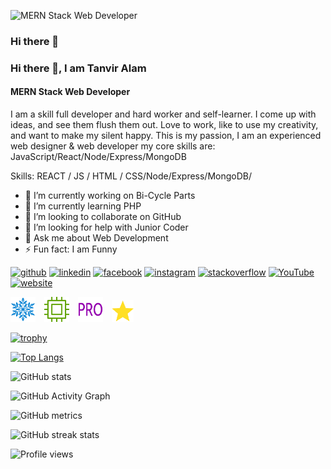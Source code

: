 ![MERN Stack Web Developer](https://t4.ftcdn.net/jpg/02/78/37/47/360_F_278374738_ypRn0utOVnebuhmpSrDiwkzFsdqEm0aa.jpg)

### Hi there 👋

### Hi there 👋, I am Tanvir Alam
#### MERN Stack Web Developer


I am a skill full developer and hard worker and self-learner. I come up with ideas, and see them flush them out. Love to work, like to use my creativity, and want to make my silent happy. This is my passion, I am an experienced web designer & web developer my core skills are: JavaScript/React/Node/Express/MongoDB

Skills:  REACT / JS / HTML / CSS/Node/Express/MongoDB/

- 🔭 I’m currently working on Bi-Cycle Parts 
- 🌱 I’m currently learning PHP 
- 👯 I’m looking to collaborate on GitHub 
- 🤔 I’m looking for help with Junior Coder 
- 💬 Ask me about Web Development 
- ⚡ Fun fact: I am Funny 


[<img src='https://cdn.jsdelivr.net/npm/simple-icons@3.0.1/icons/github.svg' alt='github' height='40'>](https://github.com/Tanvir-Alam625)  [<img src='https://cdn.jsdelivr.net/npm/simple-icons@3.0.1/icons/linkedin.svg' alt='linkedin' height='40'>](https://www.linkedin.com/in/md-tanvir-alam-a328341b3/)  [<img src='https://cdn.jsdelivr.net/npm/simple-icons@3.0.1/icons/facebook.svg' alt='facebook' height='40'>](https://www.facebook.com/tanvir8645)  [<img src='https://cdn.jsdelivr.net/npm/simple-icons@3.0.1/icons/instagram.svg' alt='instagram' height='40'>](https://www.instagram.com/tanvir_alam731/)  [<img src='https://cdn.jsdelivr.net/npm/simple-icons@3.0.1/icons/stackoverflow.svg' alt='stackoverflow' height='40'>](https://stackoverflow.com/users/tanvir-techbd)  [<img src='https://cdn.jsdelivr.net/npm/simple-icons@3.0.1/icons/youtube.svg' alt='YouTube' height='40'>](https://www.youtube.com/channel/UCjPvzAH_DXaVLJU2sbTqCpQ)  [<img src='https://cdn.jsdelivr.net/npm/simple-icons@3.0.1/icons/icloud.svg' alt='website' height='40'>](https://portfolio-website-d664e.web.app/)  

<a href='https://archiveprogram.github.com/'><img src='https://raw.githubusercontent.com/acervenky/animated-github-badges/master/assets/acbadge.gif' width='40' height='40'></a> <a href='https://docs.github.com/en/developers'><img src='https://raw.githubusercontent.com/acervenky/animated-github-badges/master/assets/devbadge.gif' width='40' height='40'></a> <a href='https://github.com/pricing'><img src='https://raw.githubusercontent.com/acervenky/animated-github-badges/master/assets/pro.gif' width='40' height='40'></a> <a href='https://stars.github.com/'><img src='https://raw.githubusercontent.com/acervenky/animated-github-badges/master/assets/starbadge.gif' width='35' height='35'></a> 

[![trophy](https://github-profile-trophy.vercel.app/?username=Tanvir-Alam625)](https://github.com/ryo-ma/github-profile-trophy)

[![Top Langs](https://github-readme-stats.vercel.app/api/top-langs/?username=Tanvir-Alam625)](https://github.com/anuraghazra/github-readme-stats)

![GitHub stats](https://github-readme-stats.vercel.app/api?username=Tanvir-Alam625&show_icons=true&count_private=true)  

![GitHub Activity Graph](https://activity-graph.herokuapp.com/graph?username=Tanvir-Alam625)  

![GitHub metrics](https://metrics.lecoq.io/Tanvir-Alam625)  

![GitHub streak stats](https://github-readme-streak-stats.herokuapp.com/?user=Tanvir-Alam625)  

![Profile views](https://gpvc.arturio.dev/Tanvir-Alam625)  
